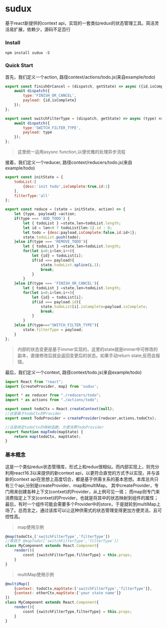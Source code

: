 # sudux
基于react新提供的context api，实现的一套类似redux的状态管理工具。简洁灵活易扩展，依赖少，源码不足百行

### Install
```shell
npm install sudux -S
```
### Quick Start
首先，我们定义一个action, 路径context/actions/todo.js(来自example/todo)
```javascript
export const finishOrCancel = (dispatch, getState) => async ({id,isComplete}) => {
	await dispatch({
		type:'FINISH_OR_CANCEL',
		payload: {id,isComplete}
	});
};

export const switchFilterType = (dispatch, getState) => async (type) => {
	await dispatch({
		type:'SWITCH_FILTER_TYPE',
		payload: type
	});
};
```
> 这里统一运用asysnc function,以便优雅的处理异步流程

接着，我们定义一个reducer, 路径context/reducers/todo.js(来自example/todo)
```javascript
export const initState = {
	todoList:[
		{desc:'init todo',isComplete:true,id:1}
	],
	filterType:'all'
};

export const reduce = (state = initState, action) => {
	let {type, payload} =action;
	if(type === 'ADD_TODO') {
		let { todoList } =state,len=todoList.length;
		let id = len>0 ? todoList[len-1].id : 0;
		let todo = {desc:payload,isComplete:false,id:id+1};
		state.todoList.push(todo);
	}else if(type === 'REMOVE_TODO'){
		let { todoList } =state,len=todoList.length;
		for(let i=0;i<len;i++){
			let {id} = todoList[i];
			if(id === payload){
				state.todoList.splice(i,1);
				break;
			}
		}
	}else if(type === 'FINISH_OR_CANCEL'){
		let { todoList } =state,len=todoList.length;
		for(let i=0;i<len;i++){
			let {id} = todoList[i];
			if(id === payload.id){
				state.todoList[i].isComplete=payload.isComplete;
				break;
			}
		}
	}else if(type==="SWITCH_FILTER_TYPE"){
		state.filterType = payload;
	}
};
```
>内部的状态变更是基于immer实现的，这里的state就是immer中可修改的副本，直接修改后就会返回变更后的状态。如果手动return state;反而会报错。

最后，我们定义一个context, 路径context/todo.js(来自example/todo)
```javascript
import React from "react";
import {createProvider, map} from 'sudux';

import * as reducer from "./reducers/todo";
import * as actions from "./actions/todo";

export const todoCtx = React.createContext(null);
//这是属于todoCtx的Provider
export const TodoProvider = createProvider(reducer,actions,todoCtx);

//这是绑定todoCtx的映射函数，方便消费TodoProvider
export function mapTodo(mapState) {
	return map(todoCtx, mapState);
}
```

### 基本概念
这是一个类似redux状态管理库，形式上和redux很相似。而内部实现上，则充分利用react16.3以来提供的新context api，以更符合直觉的方式予以实现，并与该新的context api在思想上高度切合，都是基于供需关系的基本思想。本库总共只有三个api,分别是createProvider、map和multiMap。
其中createProvider，专门用来创建各种上下文(contxet)的Provider，从上例可见一斑；
而map则专门来消费指定上下文(contxet)的Provider，也就是将其中的状态映射到组件的属性；
最后，有时一个组件可能会需要多个Provider中的store，于是就轮到multiMap上场了。总而言之，通过该库可以让这种供需式的状态管理变得更加方便灵活，且可控性高。

>map使用示例
```javascript
@map(todoCtx,['switchFilterType','filterType'])
//等效于 @mapTodo(['switchFilterType','filterType'])
class MyComponent extends React.Component{
    render(){
        cosnt {switchFilterType,filterType} = this.props;
    }
}
```

>multiMap使用示例
```javascript
@multiMap([
	{context: todoCtx,mapState:['switchFilterType','filterType']},
	{context: otherCtx,mapState:['your state name']}
])
class MyComponent extends React.Component{
    render(){
        cosnt {switchFilterType,filterType} = this.props;
    }
}
```
